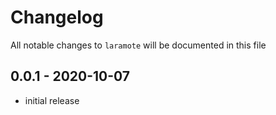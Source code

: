 # Changelog

All notable changes to `laramote` will be documented in this file

## 0.0.1 - 2020-10-07

- initial release
